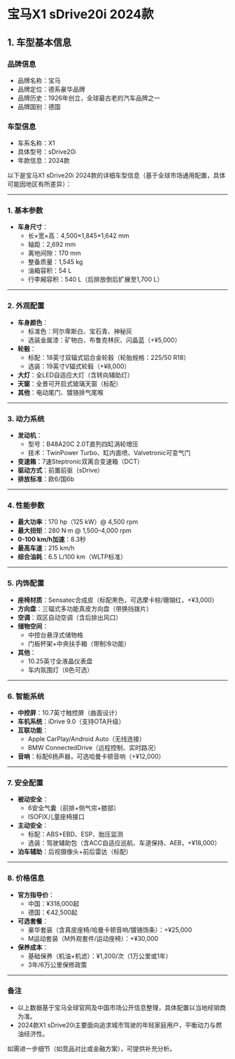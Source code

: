 
# 宝马X1 sDrive20i 2024款
## 1. 车型基本信息
### 品牌信息
- 品牌名称：宝马
- 品牌定位：德系豪华品牌
- 品牌历史：1926年创立，全球最古老的汽车品牌之一
- 品牌国别：德国

### 车型信息
- 车系名称：X1
- 具体型号：sDrive20i
- 年款信息：2024款

以下是宝马X1 sDrive20i 2024款的详细车型信息（基于全球市场通用配置，具体可能因地区有所差异）：

---

### **1. 基本参数**
- **车身尺寸**：  
  - 长×宽×高：4,500×1,845×1,642 mm  
  - 轴距：2,692 mm  
  - 离地间隙：170 mm  
  - 整备质量：1,545 kg  
  - 油箱容积：54 L  
  - 行李厢容积：540 L（后排放倒后扩展至1,700 L）  

---

### **2. 外观配置**
- **车身颜色**：  
  - 标准色：阿尔卑斯白、宝石青、神秘灰  
  - 选装金属漆：矿物白、布鲁克林灰、闪晶蓝（+¥5,000）  
- **轮毂**：  
  - 标配：18英寸双辐式铝合金轮毂（轮胎规格：225/50 R18）  
  - 选装：19英寸V辐式轮毂（+¥8,000）  
- **大灯**：全LED自适应大灯（含转向辅助灯）  
- **天窗**：全景可开启式玻璃天窗（标配）  
- **其他**：电动尾门、镀铬排气尾喉  

---

### **3. 动力系统**
- **发动机**：  
  - 型号：B48A20C 2.0T直列四缸涡轮增压  
  - 技术：TwinPower Turbo、缸内直喷、Valvetronic可变气门  
- **变速箱**：7速Steptronic双离合变速箱（DCT）  
- **驱动方式**：前置前驱（sDrive）  
- **排放标准**：欧6/国6b  

---

### **4. 性能参数**
- **最大功率**：170 hp（125 kW）@ 4,500 rpm  
- **最大扭矩**：280 N·m @ 1,500–4,000 rpm  
- **0-100 km/h加速**：8.3秒  
- **最高车速**：215 km/h  
- **综合油耗**：6.5 L/100 km（WLTP标准）  

---

### **5. 内饰配置**
- **座椅材质**：Sensatec合成皮（标配黑色，可选摩卡棕/珊瑚红，+¥3,000）  
- **方向盘**：三辐式多功能真皮方向盘（带换挡拨片）  
- **空调**：双区自动空调（含后排出风口）  
- **储物空间**：  
  - 中控台悬浮式储物格  
  - 门板杯架+中央扶手箱（带制冷功能）  
- **其他**：  
  - 10.25英寸全液晶仪表盘  
  - 车内氛围灯（6色可选）  

---

### **6. 智能系统**
- **中控屏**：10.7英寸触控屏（曲面设计）  
- **车机系统**：iDrive 9.0（支持OTA升级）  
- **互联功能**：  
  - Apple CarPlay/Android Auto（无线连接）  
  - BMW ConnectedDrive（远程控制、实时路况）  
- **音响**：标配6扬声器，可选哈曼卡顿音响（+¥12,000）  

---

### **7. 安全配置**
- **被动安全**：  
  - 6安全气囊（前排+侧气帘+膝部）  
  - ISOFIX儿童座椅接口  
- **主动安全**：  
  - 标配：ABS+EBD、ESP、胎压监测  
  - 选装：驾驶辅助包（含ACC自适应巡航、车道保持、AEB，+¥18,000）  
- **泊车辅助**：后视摄像头+前后雷达（标配）  

---

### **8. 价格信息**
- **官方指导价**：  
  - 中国：¥318,000起  
  - 德国：€42,500起  
- **可选套餐**：  
  - 豪华套装（含真皮座椅/哈曼卡顿音响/镀铬饰条）：+¥25,000  
  - M运动套装（M外观套件/运动座椅）：+¥30,000  
- **保养成本**：  
  - 基础保养（机油+机滤）：¥1,200/次（1万公里或1年）  
  - 3年/6万公里保修政策  

---

### **备注**  
- 以上数据基于宝马全球官网及中国市场公开信息整理，具体配置以当地经销商为准。  
- 2024款X1 sDrive20i主要面向追求城市驾驶的年轻家庭用户，平衡动力与燃油经济性。  

如需进一步细节（如竞品对比或金融方案），可提供补充分析。
